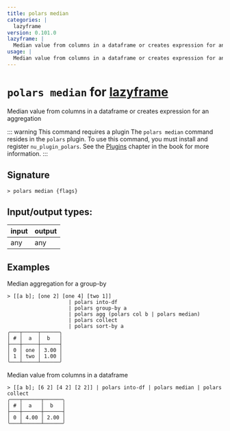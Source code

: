 ```yaml
---
title: polars median
categories: |
  lazyframe
version: 0.101.0
lazyframe: |
  Median value from columns in a dataframe or creates expression for an aggregation
usage: |
  Median value from columns in a dataframe or creates expression for an aggregation
---
```

<!-- This file is automatically generated. Please edit the command in https://github.com/nushell/nushell instead. -->

# `polars median` for [lazyframe](/commands/categories/lazyframe.md)

<div class='command-title'>Median value from columns in a dataframe or creates expression for an aggregation</div>

::: warning This command requires a plugin
The `polars median` command resides in the `polars` plugin.
To use this command, you must install and register `nu_plugin_polars`.
See the [Plugins](/book/plugins.html) chapter in the book for more information.
:::


## Signature

```> polars median {flags} ```


## Input/output types:

| input | output |
| ----- | ------ |
| any   | any    |

## Examples

Median aggregation for a group-by
```nu
> [[a b]; [one 2] [one 4] [two 1]]
                    | polars into-df
                    | polars group-by a
                    | polars agg (polars col b | polars median)
                    | polars collect
                    | polars sort-by a
╭───┬─────┬──────╮
│ # │  a  │  b   │
├───┼─────┼──────┤
│ 0 │ one │ 3.00 │
│ 1 │ two │ 1.00 │
╰───┴─────┴──────╯

```

Median value from columns in a dataframe
```nu
> [[a b]; [6 2] [4 2] [2 2]] | polars into-df | polars median | polars collect
╭───┬──────┬──────╮
│ # │  a   │  b   │
├───┼──────┼──────┤
│ 0 │ 4.00 │ 2.00 │
╰───┴──────┴──────╯

```
